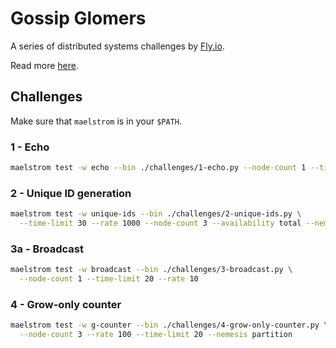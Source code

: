 # Gossip Glomers

A series of distributed systems challenges by [Fly.io](https://fly.io/).

Read more [here](https://fly.io/dist-sys/).


## Challenges

Make sure that `maelstrom` is in your `$PATH`.

### 1 - Echo

```bash
maelstrom test -w echo --bin ./challenges/1-echo.py --node-count 1 --time-limit 10
```

### 2 - Unique ID generation

```bash
maelstrom test -w unique-ids --bin ./challenges/2-unique-ids.py \
  --time-limit 30 --rate 1000 --node-count 3 --availability total --nemesis partition
```

### 3a - Broadcast

```bash
maelstrom test -w broadcast --bin ./challenges/3-broadcast.py \
  --node-count 1 --time-limit 20 --rate 10
```


### 4 - Grow-only counter

```bash
maelstrom test -w g-counter --bin ./challenges/4-grow-only-counter.py \
  --node-count 3 --rate 100 --time-limit 20 --nemesis partition
```
